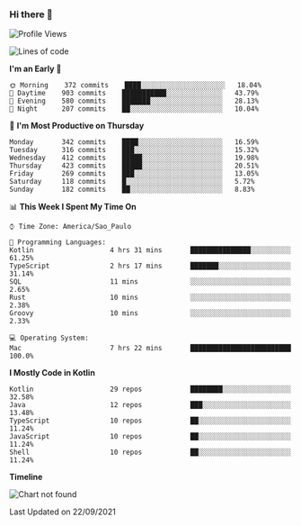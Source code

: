 ### Hi there 👋

<!--
**fernandonogueira/fernandonogueira** is a ✨ _special_ ✨ repository because its `README.md` (this file) appears on your GitHub profile.

Here are some ideas to get you started:

- 🔭 I’m currently working on ...
- 🌱 I’m currently learning ...
- 👯 I’m looking to collaborate on ...
- 🤔 I’m looking for help with ...
- 💬 Ask me about ...
- 📫 How to reach me: ...
- 😄 Pronouns: ...
- ⚡ Fun fact: ...
-->

<!--START_SECTION:waka-->
![Profile Views](http://img.shields.io/badge/Profile%20Views-0-blue)

![Lines of code](https://img.shields.io/badge/From%20Hello%20World%20I%27ve%20Written-452459%20lines%20of%20code-blue)

**I'm an Early 🐤** 

```text
🌞 Morning    372 commits    ████░░░░░░░░░░░░░░░░░░░░░   18.04% 
🌆 Daytime    903 commits    ███████████░░░░░░░░░░░░░░   43.79% 
🌃 Evening    580 commits    ███████░░░░░░░░░░░░░░░░░░   28.13% 
🌙 Night      207 commits    ██░░░░░░░░░░░░░░░░░░░░░░░   10.04%

```
📅 **I'm Most Productive on Thursday** 

```text
Monday       342 commits    ████░░░░░░░░░░░░░░░░░░░░░   16.59% 
Tuesday      316 commits    ███░░░░░░░░░░░░░░░░░░░░░░   15.32% 
Wednesday    412 commits    █████░░░░░░░░░░░░░░░░░░░░   19.98% 
Thursday     423 commits    █████░░░░░░░░░░░░░░░░░░░░   20.51% 
Friday       269 commits    ███░░░░░░░░░░░░░░░░░░░░░░   13.05% 
Saturday     118 commits    █░░░░░░░░░░░░░░░░░░░░░░░░   5.72% 
Sunday       182 commits    ██░░░░░░░░░░░░░░░░░░░░░░░   8.83%

```


📊 **This Week I Spent My Time On** 

```text
⌚︎ Time Zone: America/Sao_Paulo

💬 Programming Languages: 
Kotlin                   4 hrs 31 mins       ███████████████░░░░░░░░░░   61.25% 
TypeScript               2 hrs 17 mins       ███████░░░░░░░░░░░░░░░░░░   31.14% 
SQL                      11 mins             ░░░░░░░░░░░░░░░░░░░░░░░░░   2.65% 
Rust                     10 mins             ░░░░░░░░░░░░░░░░░░░░░░░░░   2.38% 
Groovy                   10 mins             ░░░░░░░░░░░░░░░░░░░░░░░░░   2.33%

💻 Operating System: 
Mac                      7 hrs 22 mins       █████████████████████████   100.0%

```

**I Mostly Code in Kotlin** 

```text
Kotlin                   29 repos            ████████░░░░░░░░░░░░░░░░░   32.58% 
Java                     12 repos            ███░░░░░░░░░░░░░░░░░░░░░░   13.48% 
TypeScript               10 repos            ██░░░░░░░░░░░░░░░░░░░░░░░   11.24% 
JavaScript               10 repos            ██░░░░░░░░░░░░░░░░░░░░░░░   11.24% 
Shell                    10 repos            ██░░░░░░░░░░░░░░░░░░░░░░░   11.24%

```


**Timeline**

![Chart not found](https://raw.githubusercontent.com/fernandonogueira/fernandonogueira/master/charts/bar_graph.png) 


 Last Updated on 22/09/2021
<!--END_SECTION:waka-->
